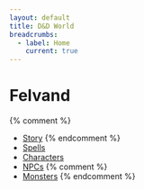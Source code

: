 ```yaml
---
layout: default
title: D&D World
breadcrumbs:
  - label: Home
    current: true
---
```


# Felvand
{% comment %}
- [Story](/story)
{% endcomment %}
- [Spells](/spells)
- [Characters](/characters)
- [NPCs](/npcs)
{% comment %}
- [Monsters](/monsters)
{% endcomment %}
